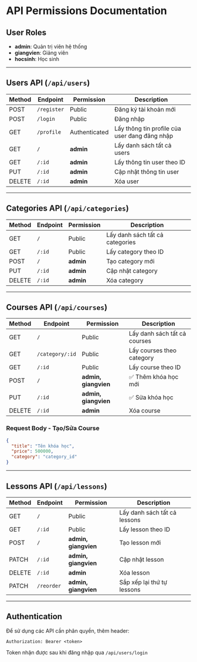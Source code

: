 # API Permissions Documentation

## User Roles
- **admin**: Quản trị viên hệ thống
- **giangvien**: Giảng viên
- **hocsinh**: Học sinh

---

## Users API (`/api/users`)

| Method | Endpoint | Permission | Description |
|--------|----------|------------|-------------|
| POST | `/register` | Public | Đăng ký tài khoản mới |
| POST | `/login` | Public | Đăng nhập |
| GET | `/profile` | Authenticated | Lấy thông tin profile của user đang đăng nhập |
| GET | `/` | **admin** | Lấy danh sách tất cả users |
| GET | `/:id` | **admin** | Lấy thông tin user theo ID |
| PUT | `/:id` | **admin** | Cập nhật thông tin user |
| DELETE | `/:id` | **admin** | Xóa user |

---

## Categories API (`/api/categories`)

| Method | Endpoint | Permission | Description |
|--------|----------|------------|-------------|
| GET | `/` | Public | Lấy danh sách tất cả categories |
| GET | `/:id` | Public | Lấy category theo ID |
| POST | `/` | **admin** | Tạo category mới |
| PUT | `/:id` | **admin** | Cập nhật category |
| DELETE | `/:id` | **admin** | Xóa category |

---

## Courses API (`/api/courses`)

| Method | Endpoint | Permission | Description |
|--------|----------|------------|-------------|
| GET | `/` | Public | Lấy danh sách tất cả courses |
| GET | `/category/:id` | Public | Lấy courses theo category |
| GET | `/:id` | Public | Lấy course theo ID |
| POST | `/` | **admin, giangvien** | ✅ Thêm khóa học mới |
| PUT | `/:id` | **admin, giangvien** | ✅ Sửa khóa học |
| DELETE | `/:id` | **admin** | Xóa course |

### Request Body - Tạo/Sửa Course
```json
{
  "title": "Tên khóa học",
  "price": 500000,
  "category": "category_id"
}
```

---

## Lessons API (`/api/lessons`)

| Method | Endpoint | Permission | Description |
|--------|----------|------------|-------------|
| GET | `/` | Public | Lấy danh sách tất cả lessons |
| GET | `/:id` | Public | Lấy lesson theo ID |
| POST | `/` | **admin, giangvien** | Tạo lesson mới |
| PATCH | `/:id` | **admin, giangvien** | Cập nhật lesson |
| DELETE | `/:id` | **admin** | Xóa lesson |
| PATCH | `/reorder` | **admin, giangvien** | Sắp xếp lại thứ tự lessons |

---

## Authentication

Để sử dụng các API cần phân quyền, thêm header:
```
Authorization: Bearer <token>
```

Token nhận được sau khi đăng nhập qua `/api/users/login`
